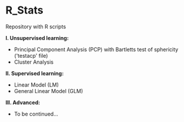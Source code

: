 # R_Stats
Repository with R scripts

**I. Unsupervised learning:**
- Principal Component Analysis (PCP) with Bartletts test of sphericity ('testacp' file)
- Cluster Analysis

**II. Supervised learning:**
- Linear Model (LM)
- General Linear Model (GLM)

**III. Advanced:**
- To be continued...
